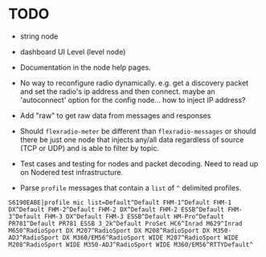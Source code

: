 # TODO

* string node

* dashboard UI Level  (level node)

* Documentation in the node help pages.

* No way to reconfigure radio dynamically. e.g. get a discovery packet and set the radio's ip address and then connect. maybe an 'autoconnect' option for the config node... how to inject IP address?

* Add "raw" to get raw data from messages and responses

* Should `flexradio-meter` be different than `flexradio-messages` or should there be just one node that injects any/all data regardless of source (TCP or UDP) and is able to filter by topic. 

* Test cases and testing for nodes and packet decoding. Need to read up on Nodered test infrastructure.

* Parse `profile` messages that contain a `list` of `^` delimited profiles.

```
S6190EABE|profile mic list=Default^Default FHM-1^Default FHM-1 DX^Default FHM-2^Default FHM-2 DX^Default FHM-2 ESSB^Default FHM-3^Default FHM-3 DX^Default FHM-3 ESSB^Default HM-Pro^Default PR781^Default PR781 ESSB 3_2k^Default ProSet HC6^Inrad M629^Inrad M650^RadioSport DX M207^RadioSport DX M208^RadioSport DX M350-ADJ^RadioSport DX M360/EM56^RadioSport WIDE M207^RadioSport WIDE M208^RadioSport WIDE M350-ADJ^RadioSport WIDE M360/EM56^RTTYDefault^
```
